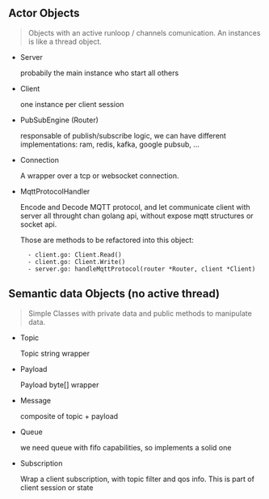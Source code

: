 
## Actor Objects 

> Objects with an active runloop / channels comunication.
> An instances is like a thread object.

- Server 

    probabily the main instance who start all others 
 
- Client 
    
    one instance per client session

- PubSubEngine (Router)
    
    responsable of publish/subscribe logic, we can have different implementations: 
    ram, redis, kafka, google pubsub, ...

- Connection 
    
    A wrapper over a tcp or websocket connection.
    
- MqttProtocolHandler

    Encode and Decode MQTT protocol, and let communicate client with server
    all throught chan golang api, without expose mqtt structures or socket api. 
    
    Those are methods to be refactored into this object:
    
        - client.go: Client.Read() 
        - client.go: Client.Write()
        - server.go: handleMqttProtocol(router *Router, client *Client)



## Semantic data Objects (no active thread)

> Simple Classes with private data and public methods to manipulate data.

- Topic 
    
    Topic string wrapper
    
- Payload 

    Payload byte[] wrapper

- Message 

    composite of topic + payload
    
- Queue 

    we need queue with fifo capabilities, so implements a solid one
        
- Subscription

    Wrap a client subscription, with topic filter and qos info.
    This is part of client session or state
    
